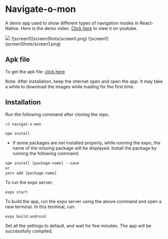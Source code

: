 # Navigate-o-mon

A demo app used to show different types of navigation modes in React-Native. Here is the demo video. [Click here](https://youtu.be/esHG8fyi2CA) to view it on youtube.

<img src="scrrenShots/screen1/png" width="200px"> 
![screen1](screenShots/screen1.png) ![screen1](screenShots/screen1.png)

## Apk file

To get the apk file: [click here](https://drive.google.com/open?id=1rTOsoGMY0ceErWaZH14q2fEly-SEYuJm)

Note: After installation, keep the internet open and open the app. It may take a while to download the images while loading for the first time. 

## Installation

Run the following command after cloning the repo.

```bash
cd navigat-o-mon
```
```
npm install
```

- If some packages are not installed properly, while running the expo, the name of the missing package will be displayed. Install the package by running the following command:

```
npm install [package-name] --save
or
yarn add [package-name]
```

To run the expo server:
```
expo start
```
To build the app, run the expo server using the above command and open a new terminal. In this terminal, run:
```
expo build:android
```
Set all the settings to default, and wait for few minutes.
The app will be successfully compiled.
